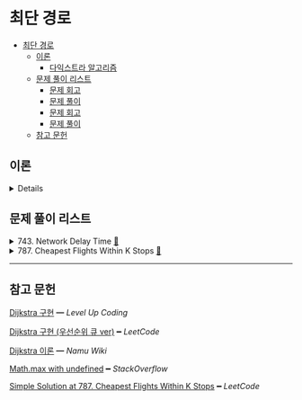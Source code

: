 # 최단 경로

- [최단 경로](#최단-경로)
  - [이론](#이론)
    - [다익스트라 알고리즘](#다익스트라-알고리즘)
  - [문제 풀이 리스트](#문제-풀이-리스트)
    - [문제 회고](#문제-회고)
    - [문제 풀이](#문제-풀이)
    - [문제 회고](#문제-회고-1)
    - [문제 풀이](#문제-풀이-1)
  - [참고 문헌](#참고-문헌)

## 이론

<details>
<br/>

다음 예시 사진을 구현해보았다.

<img width="50%" src="assets/dijkstra.png"/>

그래프는 인접 행렬을 사용하였다.

    {
      'A': [0, 4, 1, Infinity, Infinity],
      'B': [Infinity, 0, Infinity, Infinity, 4],
      'C': [Infinity, 2, 0, 4, Infinity],
      'D': [Infinity, Infinity, Infinity, 0, 4],
      'E': [Infinity, Infinity, Infinity, Infinity, 0]
    }

하나의 루프는 다음과 같은 과정이 이뤄진다.

1. 현재 정점은 미방문 정점 중 출발점으로부터 현재까지 계산된 최단 거리를 가지는 정점을 찾는다.
2. 현재 정점에서 이웃한 정점의 최단 거리를 갱신한다.

알고리즘에 목표 정점은 주어지지 않는다. 

- BFS 기반으로 모든 정점을 순회해야하기 때문이다.

- 최단 경로는 알고리즘에 사용된 자료구조에서 도출한다.

최단 경로 알고리즘은 대표적으로 2가지가 있다.

### 다익스트라 알고리즘

- `3개의 고정 배열`로 구현

  - 시작 정점에서 모든 정점까지 최단 경로를 저장하는 배열.

        distances = [ 0, 3, 1, 5, 7 ] 

  - 방문한 정점을 기억하는 배열.

        visited = [ true, true, true, true, true ]            
      
    > 이 자료구조를 큐로 대체할 수 있다.

  - 바로 이전 정점을 저장하는 배열.

    이전 정점을 따라 시작 정점까지 가면 거쳐온 정점을 파악할 수 있다.

        parents = [ 'A', 'C', undefined, 'C', 'B' ]  

  동작과정은 [링크](https://slides.com/kimyongki/deck-2a92f9/fullscreen)에서 확인하자.

- `우선순위 큐`로 구현

  앞서 1번의 과정은 모든 정점 갯수만큼 탐색해야한다.
  
  이 과정을 줄일 수 있다.

</details>

## 문제 풀이 리스트

<details>
<summary>743. Network Delay Time
  <a href="https://leetcode.com/problems/network-delay-time/">👊</a>
</summary>

### 문제 회고

**첫번째 시행착오**

<div align="center"><img width="30%" src="assets/743(Example1).jpg"/></div>

`Example1`의 그림을 보고 DFS라고 판단하였다.

시작 정점으로 부터 가장 깊은 정점 까지의 경로를 더하는 것이 결과값이기 때문이다.

다만, 다음과 같은 테스트 케이스가 있었다.

<div align="center"><img width="30%" src="assets/743.jpg"/></div>

내가 접근한 DFS는 이동할 정점을 선정 기준에 가중치를 고려하지 않았다.

이 부분에서 BFS기반의 다익스트라 알고리즘으로 접근이 필요함을 느꼈다.

또한, BFS기반이라 최단거리의 노드를 찾아도 **모든 노드는 탐색해야한다는 점**을 알게되었다.

**두번째 시행착오**

다익스트라 알고리즘을 사용하되, `Example1`의 그림을 보고 최장거리를 구하는 것으로 착각하였다.

단순히 **먼 노드의 최단거리**를 구하는 것이었다.

**해결점**

이외에도 `3개의 고정배열을 사용한 다익스트라 구현`은 코드를 참고해도 여럿 테스트케이스에서 막히는 이슈가 있었다.

가독성이 좋은 `우선순위 큐를 사용한 다익스트라 구현` 코드를 참조해서 해결할 수 있었다.

### 문제 풀이

> `src\743.js`에서 확인할 수 있다.

</details>

<details>
<summary>787. Cheapest Flights Within K Stops
  <a href="https://leetcode.com/problems/cheapest-flights-within-k-stops/">👊</a>
</summary>

### 문제 회고

전형적인 `우선순위 큐를 사용한 다익스트라`로는 해결할 수 없는 문제다.

stops라는 priority보다 높은 우선순위가 존재하기 때문이다.

다만, 큐의 front가 dst를 만날때까지 순회한다의 틀은 변한 것없으니

큐에 넣는 구조체에 stops를 추가한 뒤, 이에 맞는 조건만 넣어줌으로써 해결할 수 있었다.

`Time Limit Exceeded` 에러가 발생해 그래프의 구현체를 인접 리스트로 바꿨지만 동일하였다.

때문에 `힙 기반 우선순위 큐를 사용한 다익스트라`의 필요성을 느꼈다.

### 문제 풀이

> `src\787.js`에서 확인할 수 있다.

</details>

<hr/>

## 참고 문헌

[Dijkstra 구현](https://levelup.gitconnected.com/finding-the-shortest-path-in-javascript-dijkstras-algorithm-8d16451eea34) ━ *Level Up Coding*

[Dijkstra 구현 (우선순위 큐 ver)](https://leetcode.com/problems/network-delay-time/discuss/863787/Javascript-Using-Dijikstra-Algorithm-and-Priority-Queue-(faster-than-88.14-of-js-submissions)) ━ *LeetCode*

[Dijkstra 이론](https://namu.wiki/w/다익스트라%20알고리즘) ━ *Namu Wiki*

[Math.max with undefined](https://stackoverflow.com/questions/12957405/math-max-and-math-min-nan-on-undefined-entry) ━ *StackOverflow*

[Simple Solution at 787. Cheapest Flights Within K Stops](https://leetcode.com/problems/cheapest-flights-within-k-stops/discuss/181943/Readable-Javascript-Solution) ━ *LeetCode*